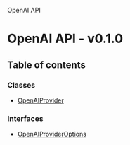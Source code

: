 OpenAI API

# OpenAI API - v0.1.0

## Table of contents

### Classes

- [OpenAIProvider](classes/OpenAIProvider.md)

### Interfaces

- [OpenAIProviderOptions](interfaces/OpenAIProviderOptions.md)
